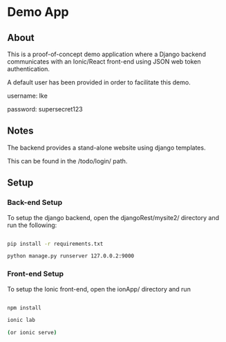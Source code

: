 # Demo App


## About

This is a proof-of-concept demo application where a Django backend communicates with an Ionic/React front-end using JSON web token authentication.

A default user has been provided in order to facilitate this demo.

username: Ike

password: supersecret123


## Notes

The backend provides a stand-alone website using django templates. 

This can be found in the /todo/login/ path.




## Setup

### Back-end Setup

To setup the django backend, open the djangoRest/mysite2/ directory and run the following:

```bash

pip install -r requirements.txt

python manage.py runserver 127.0.0.2:9000

```




### Front-end Setup

To setup the Ionic front-end, open the ionApp/ directory and run

```bash 

npm install

ionic lab

(or ionic serve)


```



